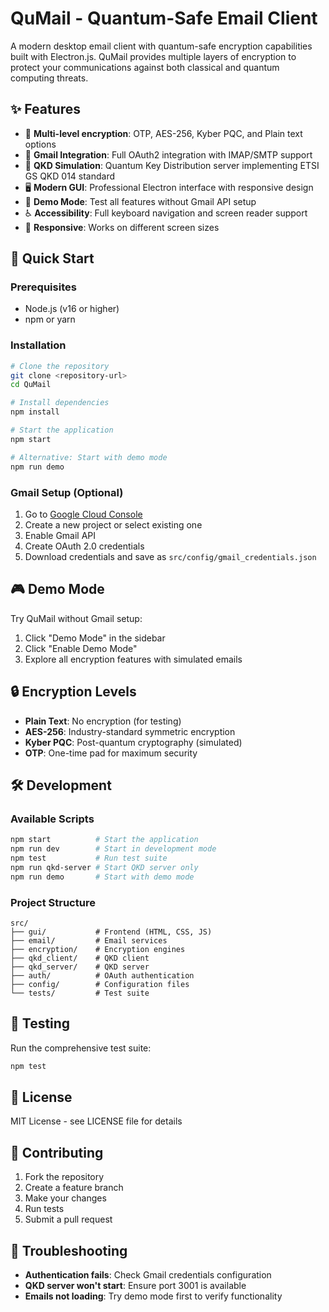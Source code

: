 # QuMail - Quantum-Safe Email Client

A modern desktop email client with quantum-safe encryption capabilities built with Electron.js. QuMail provides multiple layers of encryption to protect your communications against both classical and quantum computing threats.

## ✨ Features
- 🔐 **Multi-level encryption**: OTP, AES-256, Kyber PQC, and Plain text options
- 📧 **Gmail Integration**: Full OAuth2 integration with IMAP/SMTP support
- 🔑 **QKD Simulation**: Quantum Key Distribution server implementing ETSI GS QKD 014 standard
- 🖥️ **Modern GUI**: Professional Electron interface with responsive design
- 🚀 **Demo Mode**: Test all features without Gmail API setup
- ♿ **Accessibility**: Full keyboard navigation and screen reader support
- 📱 **Responsive**: Works on different screen sizes

## 🚀 Quick Start

### Prerequisites
- Node.js (v16 or higher)
- npm or yarn

### Installation
```bash
# Clone the repository
git clone <repository-url>
cd QuMail

# Install dependencies
npm install

# Start the application
npm start

# Alternative: Start with demo mode
npm run demo
```

### Gmail Setup (Optional)
1. Go to [Google Cloud Console](https://console.cloud.google.com/)
2. Create a new project or select existing one
3. Enable Gmail API
4. Create OAuth 2.0 credentials
5. Download credentials and save as `src/config/gmail_credentials.json`

## 🎮 Demo Mode
Try QuMail without Gmail setup:
1. Click "Demo Mode" in the sidebar
2. Click "Enable Demo Mode"
3. Explore all encryption features with simulated emails

## 🔒 Encryption Levels
- **Plain Text**: No encryption (for testing)
- **AES-256**: Industry-standard symmetric encryption
- **Kyber PQC**: Post-quantum cryptography (simulated)
- **OTP**: One-time pad for maximum security

## 🛠️ Development

### Available Scripts
```bash
npm start          # Start the application
npm run dev        # Start in development mode
npm test           # Run test suite
npm run qkd-server # Start QKD server only
npm run demo       # Start with demo mode
```

### Project Structure
```
src/
├── gui/           # Frontend (HTML, CSS, JS)
├── email/         # Email services
├── encryption/    # Encryption engines
├── qkd_client/    # QKD client
├── qkd_server/    # QKD server
├── auth/          # OAuth authentication
├── config/        # Configuration files
└── tests/         # Test suite
```

## 🧪 Testing
Run the comprehensive test suite:
```bash
npm test
```

## 📝 License
MIT License - see LICENSE file for details

## 🤝 Contributing
1. Fork the repository
2. Create a feature branch
3. Make your changes
4. Run tests
5. Submit a pull request

## 🐛 Troubleshooting
- **Authentication fails**: Check Gmail credentials configuration
- **QKD server won't start**: Ensure port 3001 is available
- **Emails not loading**: Try demo mode first to verify functionality
